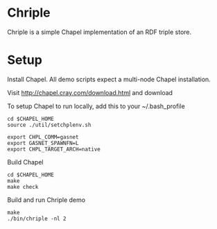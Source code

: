 # Chriple

Chriple is a simple Chapel implementation of an RDF triple store.  

Setup
=====

Install Chapel.  All demo scripts expect a multi-node Chapel installation.

Visit http://chapel.cray.com/download.html and download

To setup Chapel to run locally, add this to your ~/.bash_profile

    cd $CHAPEL_HOME
    source ./util/setchplenv.sh

    export CHPL_COMM=gasnet
    export GASNET_SPAWNFN=L
    export CHPL_TARGET_ARCH=native

Build Chapel

    cd $CHAPEL_HOME
    make
    make check

Build and run Chriple demo

    make
    ./bin/chriple -nl 2
